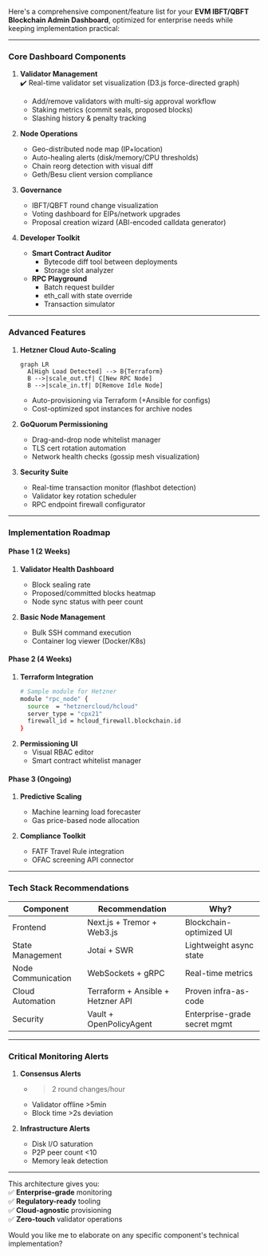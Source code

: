 Here's a comprehensive component/feature list for your **EVM IBFT/QBFT Blockchain Admin Dashboard**, optimized for enterprise needs while keeping implementation practical:

---

### **Core Dashboard Components**
1. **Validator Management**  
   ✔️ Real-time validator set visualization (D3.js force-directed graph)
   - Add/remove validators with multi-sig approval workflow
   - Staking metrics (commit seals, proposed blocks)
   - Slashing history & penalty tracking

2. **Node Operations**  
   - Geo-distributed node map (IP+location)
   - Auto-healing alerts (disk/memory/CPU thresholds)
   - Chain reorg detection with visual diff
   - Geth/Besu client version compliance

3. **Governance**  
   - IBFT/QBFT round change visualization
   - Voting dashboard for EIPs/network upgrades
   - Proposal creation wizard (ABI-encoded calldata generator)

4. **Developer Toolkit**  
   - **Smart Contract Auditor**  
     - Bytecode diff tool between deployments
     - Storage slot analyzer
   - **RPC Playground**  
     - Batch request builder
     - eth_call with state override
     - Transaction simulator

---

### **Advanced Features**
1. **Hetzner Cloud Auto-Scaling**  
   ```mermaid
   graph LR
     A[High Load Detected] --> B{Terraform}
     B -->|scale_out.tf| C[New RPC Node]
     B -->|scale_in.tf| D[Remove Idle Node]
   ```
   - Auto-provisioning via Terraform (+Ansible for configs)
   - Cost-optimized spot instances for archive nodes

2. **GoQuorum Permissioning**  
   - Drag-and-drop node whitelist manager
   - TLS cert rotation automation
   - Network health checks (gossip mesh visualization)

3. **Security Suite**  
   - Real-time transaction monitor (flashbot detection)
   - Validator key rotation scheduler
   - RPC endpoint firewall configurator

---

### **Implementation Roadmap**

#### **Phase 1 (2 Weeks)**
1. **Validator Health Dashboard**  
   - Block sealing rate
   - Proposed/committed blocks heatmap
   - Node sync status with peer count

2. **Basic Node Management**  
   - Bulk SSH command execution
   - Container log viewer (Docker/K8s)

#### **Phase 2 (4 Weeks)**
1. **Terraform Integration**  
   ```bash
   # Sample module for Hetzner
   module "rpc_node" {
     source  = "hetznercloud/hcloud"
     server_type = "cpx21"
     firewall_id = hcloud_firewall.blockchain.id
   }
   ```
2. **Permissioning UI**  
   - Visual RBAC editor
   - Smart contract whitelist manager

#### **Phase 3 (Ongoing)**
1. **Predictive Scaling**  
   - Machine learning load forecaster
   - Gas price-based node allocation

2. **Compliance Toolkit**  
   - FATF Travel Rule integration
   - OFAC screening API connector

---

### **Tech Stack Recommendations**
| Component          | Recommendation                          | Why?                          |
|--------------------|----------------------------------------|-------------------------------|
| Frontend           | Next.js + Tremor + Web3.js             | Blockchain-optimized UI       |
| State Management   | Jotai + SWR                            | Lightweight async state       |
| Node Communication | WebSockets + gRPC                      | Real-time metrics             |
| Cloud Automation   | Terraform + Ansible + Hetzner API      | Proven infra-as-code          |
| Security           | Vault + OpenPolicyAgent                | Enterprise-grade secret mgmt  |

---

### **Critical Monitoring Alerts**
1. **Consensus Alerts**  
   - >2 round changes/hour
   - Validator offline >5min
   - Block time >2s deviation

2. **Infrastructure Alerts**  
   - Disk I/O saturation
   - P2P peer count <10
   - Memory leak detection

---

This architecture gives you:  
✅ **Enterprise-grade** monitoring  
✅ **Regulatory-ready** tooling  
✅ **Cloud-agnostic** provisioning  
✅ **Zero-touch** validator operations  

Would you like me to elaborate on any specific component's technical implementation?